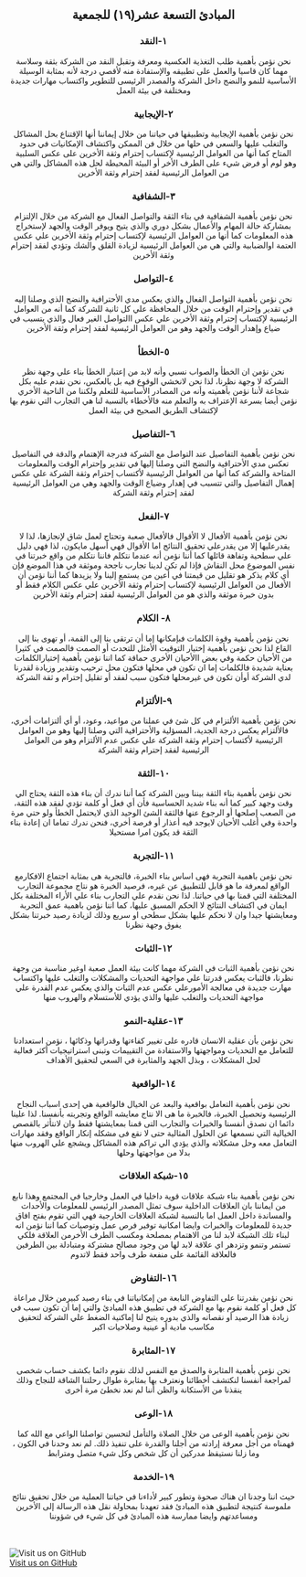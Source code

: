 

## <center> المبادئ التسعة عشر(١٩) للجمعية</center>

### <center>  ١-النقد</center>

<center>نحن نؤمن بأهمية طلب التغذية العكسية ومعرفة وتقبل النقد من الشركة بثقة وسلاسة مهما كان قاسيا والعمل على تطبيقه والإستفادة منه لأقصي درجة لأنه بمثابة الوسيلة الأساسية للنمو والنضج داخل الشركة والمصدر الرئيسى للتطوير واكتساب مهارات جديدة ومختلفة في بيئة العمل</center>

### <center> ٢-الإيجابية</center>

<center>نحن نؤمن بأهمية الإيجابية وتطبيقها في حياتنا من خلال إيماننا أنها الإقتناع بحل المشاكل والتغلب عليها والسعي في حلها من خلال فن الممكن واكتشاف الإمكانيات في حدود المتاح  كما أنها من العوامل الرئيسية لإكتساب إحترام وثقة الأخرين على عكس السلبية وهو لوم أو فرض شيء على الطرف الأخر أو البيئة المحيطة لحل هذه المشاكل والتي هي من العوامل الرئيسية لفقد إحترام وثقة الأخرين</center>

### <center> ٣-الشفافية</center>

<center>نحن نؤمن بأهمية الشفافية في بناء الثقة والتواصل الفعال مع الشركة من خلال الإلتزام  بمشاركة حالة المهام والأعمال بشكل دوري والذي يتيح ويوفر الوقت والجهد لإستخراج هذه المعلومات كما أنها من العوامل الرئيسية لإكتساب إحترام وثقة الأخرين علي عكس العتمة اوالضبابية والتي هي من العوامل الرئيسية لزيادة القلق والشك وتؤدي لفقد إحترام وثقة الأخرين</center>

### <center> ٤-التواصل</center>

<center>نحن نؤمن بأهمية التواصل الفعال والذي يعكس مدي الأحترافية والنضج الذي وصلنا إليه في تقدير وإحترام الوقت من خلال المحافظة علي كل ثانية للشركة  كما أنه من العوامل الرئيسية لإكتساب إحترام وثقة الأخرين علي عكس االتواصل الغير فعال والذي يتسبب في ضياع وإهدار الوقت والجهد وهو من العوامل الرئيسية لفقد إحترام وثقة الأخرين</center>

### <center> ٥-الخطأ</center>

<center>نحن نؤمن ان الخطأ والصواب نسبي وأنه لابد من إعتبار الخطأ بناء علي وجهة نظر الشركة لا وجهة نظرنا، لذا نحن لانخشي الوقوع فيه بل بالعكس، نحن نقدم عليه بكل شجاعة لأننا نؤمن بأهميته وأنه من المصادر الأساسية للتعلم ولكننا من الناحية الأخري نؤمن أيضا بسرعة الإعتراف به والتعلم منه فالأخطاء بالنسبة لنا هي التجارب التي نقوم بها لإكتشاف الطريق الصحيح في بيئة العمل</center>


### <center> ٦-التفاصيل </center>

<center>نحن نؤمن بأهمية التفاصيل عند التواصل مع الشركة فدرجة الإهتمام والدقة في التفاصيل تعكس مدي الأحترافية والنضج التي وصلنا إليها في تقدير وإحترام الوقت والمعلومات المتاحة والشركة  كما أنها من العوامل الرئيسية لأكتساب إحترام وثقة الشركة علي عكس إهمال التفاصيل  والتي تتسبب في إهدار وضياع الوقت والجهد وهي من العوامل الرئيسية لفقد إحترام وثقة الشركة</center>

### <center> ٧-الفعل</center>

<center>نحن نؤمن بأهمية الأفعال لا الأقوال فالأفعال صعبة وتحتاج  لعمل شاق لإنجازها، لذا لا يقدرعليها إلا من يقدرعلي تحقيق النتائج اما الأقوال فهي أسهل مايكون، لذا فهي دليل علي سطحية وتفاهة قائلها كما أننا نؤمن أنه عندما نتكلم فاننا نتكلم من واقع خبرتنا في نفس الموضوع محل النقاش فإذا لم تكن لدينا تجارب ناجحة وموثقة في هذا الموضع فإن أي كلام يذكر هو تقليل من قيمتنا في أعين من يستمع إلينا ولا يزيدها كما أننا نؤمن أن الأفعال من العوامل الرئيسية لإكتساب إحترام وثقة الأخرين علي عكس الكلام فقط أو بدون خبرة موثقة والذي هو من العوامل الرئيسية لفقد إحترام وثقة الأخرين</center>

### <center> ٨- الكلام</center>

<center>نحن نؤمن بأهمية وقوة الكلمات فبإمكانها إما أن ترتقى بنا إلى القمة، أو تهوى بنا إلى القاع  لذا نحن نؤمن بأهمية إختيار التوقيت الأمثل للتحدث أو الصمت فالصمت في كثيرا من الأحيان حكمة وفي بعض االأحيان الأخرى حماقة كما اننا نؤمن بأهمية إختيارالكلمات بعناية شديدة فالكلمات إما ان تكون في محلها  فتكون محل ترحيب وتقدير وزيادة لقدرنا لدي الشركة أوأن تكون في غيرمحلها فتكون سبب لفقد أو تقليل إحترام  و ثقة الشركة</center>

### <center> ٩-الألتزام</center>

<center>نحن نؤمن بأهمية الألتزام في كل شئ في عملنا من مواعيد، وعود، أو أي ألتزامات أخري، فالألتزام يعكس درجة الجدية، المسؤلية والأحترافية التي وصلنا إليها وهو من العوامل الرئيسية لأكتساب إحترام وثقة الشركة علي عكس عدم الألتزام وهو من العوامل الرئيسية لفقد إحترام وثقة الشركة</center>

### <center> ١٠-الثقة </center>

<center>نحن نؤمن بأهمية بناء الثقة بيننا وبين الشركة كما أننا ندرك أن بناء هذه الثقة يحتاج الي وقت وجهد كبير كما أنه بناء شديد الحساسية فأن أي فعل أو كلمة تؤدي لفقد هذه الثقة، من الصعب إصلحها أو الرجوع عنها فالثقة الشئ الوحيد الذي لايحتمل الخطأ ولو حتي مرة واحدة  وفي أغلب الأحيان لايوجد فيه أعذار أو فرصة أخري،  فنحن ندرك تماما ان إعادة  بناء الثقة قد يكون امرا مستحيلا</center>

### <center> ١١-التجربة</center>

<center> نحن نؤمن باهمية التجربة فهى اساس بناء الخبرة،  فالتجربة هى بمثابة اجتماع الافكارمع الواقع لمعرفة ما هو قابل للتطبيق عن غيره، فرصيد الخبرة هو نتاج مجموعة التجارب المختلفة التي قمنا بها في حياتنا. لذا نحن نقدم علي التجارب بناء علي الأراء المختلفة بكل ايمان في اكتشاف النتائج لا الحكم المسبق عليها، كما اننا نؤمن باهمية عمق التجربة ومعايشتها جيدا وان لا نحكم عليها بشكل سطحى او سريع وذلك لزيادة رصيد خبرتنا بشكل يفوق وجهة نظرنا 
 </center>
 
### <center> ١٢-الثبات</center>

<center> نحن نؤمن بأهمية الثبات في الشركة مهما كانت بيئة العمل  صعبة اوغير مناسبة من وجهة نظرنا، فالثبات يعكس قدرتنا علي مواجهة التحديات والمشكلات والتغلب عليها واكتساب مهارت جديدة في معالجة الأمورعلي عكس عدم الثبات والذي يعكس عدم القدرة علي مواجهة التحديات والتغلب عليها والذي يؤدي للأستسلام والهروب منها</center>

### <center> ١٣-عقلية-النمو </center>

<center>نحن نؤمن بأن عقلية الانسان قادره على تغيير كفاءتها وقدراتها وذكائها ، نؤمن استعدادنا للتعامل مع التحديات ومواجهتها والاستفادة من التقييمات وتبنى استراتيجيات أكثر فعالية لحل المشكلات ، وبذل الجهد والمثابرة في السعي لتحقيق الأهداف</center>

### <center> ١٤-الواقعية </center>

<center>نحن نؤمن بأهمية التعامل بواقعية والبعد عن الخيال فالواقعية هي إحدى اسباب النجاح الرئيسية وتحصيل الخبرة،  فالخبرة ما هى الا نتاج معايشه الواقع وتجربته بأنفسنا. لذا علينا دائما ان نصدق أنفسنا والخبرات والتجارب التى قمنا بمعايشتها فقط  وان لانتأثر بالقصص الخيالية التي نسمعها عن الحلول المثالية  حتى لا نقع فى مشكله إنكار الواقع  وفقد مهارات التعامل معه وحل مشكلاته والذي يؤدي الي تراكم هذه المشاكل ويشجع علي الهروب منها بدلا من مواجهتها وحلها </center>

### <center> ١٥-شبكة العلاقات</center>

<center>نحن نؤمن بأهمية بناء شبكة علاقات قوية داخليا في العمل وخارجيا في المجتمع وهذا نابع من ايماننا بان العلاقات الداخلية سوف تمثل المصدر الرئيسي للمعلومات والأحداث والمساندة داخل العمل اما بالنسبة لشبكة العلاقات الخارجية فهي التي تقوم بفتح افاق جديدة للمعلومات والخبرات وايضا امكانية توفير فرص عمل وتوصيات كما اننا نؤمن انه لبناء تلك الشبكة لابد لنا من الاهتمام بمصلحة ومكسب الطرف الأخرمن العلاقة  فلكي تستمر وتنمو وتزدهر اي علاقة لابد لها من وجود مصالح مشتركة ومتبادلة بين الطرفين فالعلاقة القائمة على منفعة طرف واحد فقط لاتدوم</center>

### <center> ١٦-التفاوض</center>

<center>نحن نؤمن بقدرتنا على التفاوض النابعة من إمكانياتنا في بناء رصيد كبيرمن خلال مراعاة كل فعل أو كلمة نقوم بها مع الشركة في تطبيق هذه المبادئ  والتي إما أن تكون سبب في زيادة هذا الرصيد أو نقصانه والذي بدوره يتيح لنا إماكنية الضغط علي الشركة لتحقيق مكاسب مادية أو عينية وصلاحيات اكبر</center>

### <center> ١٧-المثابرة </center>

<center>نحن نؤمن بأهمية المثابرة والصدق مع النفس لذلك نقوم دائما بكشف حساب شخصى لمراجعة أنفسنا لنكتشف أخطائنا ونعترف بها بمثابرة طوال رحلتنا الشاقة للنجاح  وذلك ينقذنا من الأستكانة والظن أننا لم نعد نخطئ مرة أخرى</center>

### <center> ١٨-الوعى</center>

<center>نحن نؤمن بأهمية الوعى من خلال الصلاة والتأمل لتحسين تواصلنا الواعي مع الله كما فهمناه  من أجل معرفة إرادته من أجلنا والقدرة على تنفيذ ذلك.  لم نعد وحدنا في الكون ، وما زلنا نستيقظ مدركين أن كل شخص وكل شيء متصل ومترابط</center>

### <center> ١٩-الخدمة</center>

<center>حيث اننا وجدنا ان هناك صحوة وتطور كبير لأداءنا في حياتنا العملية من خلال تحقيق نتائج ملموسة كنتيجة لتطبيق هذه المبادئ فقد تعهدنا بمحاولة نقل هذه الرسالة إلى الأخرين ومساعدتهم  وايضا ممارسة هذه المبادئ في كل شيء في شؤوننا</center>
<br><br>

![Visit us on GitHub](https://raw.githubusercontent.com/amateursanonymous/amateursanonymous.github.io/main/assets/GitHub-logo-100.png)<br>
[Visit us on GitHub](https://github.com/amateursanonymous/amateursanonymous.github.io)

